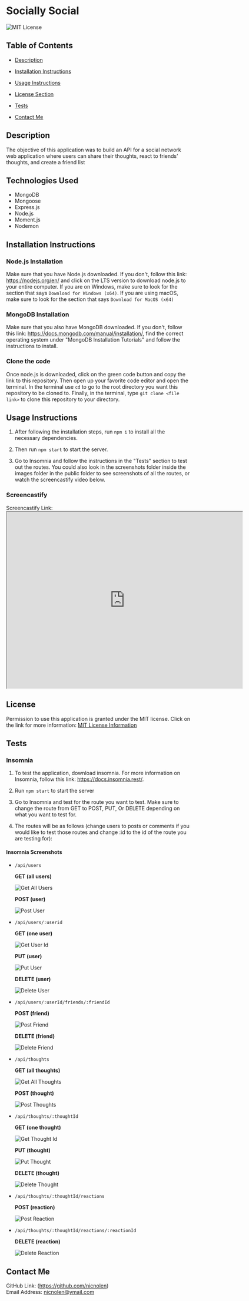 # Socially Social

![MIT License](https://img.shields.io/badge/license-MIT-important)

## Table of Contents

- [Description](#description)
- [Installation Instructions](#installation-instructions)
- [Usage Instructions](#usage-instructions)
- [License Section](#license)

- [Tests](#tests)
- [Contact Me](#contact-me)

## Description

The objective of this application was to build an API for a social network web application where users can share their thoughts, react to friends’ thoughts, and create a friend list

## Technologies Used

- MongoDB
- Mongoose
- Express.js
- Node.js
- Moment.js
- Nodemon

## Installation Instructions

### Node.js Installation

Make sure that you have Node.js downloaded. If you don't, follow this link: https://nodejs.org/en/ and click on the LTS version to download node.js to your entire computer. If you are on Windows, make sure to look for the section that says `Download for Windows (x64)`. If you are using macOS, make sure to look for the section that says `Download for MacOS (x64)`

### MongoDB Installation

Make sure that you also have MongoDB downloaded. If you don't, follow this link: https://docs.mongodb.com/manual/installation/, find the correct operating system under "MongoDB Installation Tutorials" and follow the instructions to install.

### Clone the code

Once node.js is downloaded, click on the green code button and copy the link to this repository. Then open up your favorite code editor and open the terminal. In the terminal use `cd` to go to the root directory you want this repository to be cloned to. Finally, in the terminal, type `git clone <file link>` to clone this repository to your directory.

## Usage Instructions

1. After following the installation steps, run `npm i` to install all the necessary dependencies.

2. Then run `npm start` to start the server.

3. Go to Insomnia and follow the instructions in the "Tests" section to test out the routes. You could also look in the screenshots folder inside the images folder in the public folder to see screenshots of all the routes, or watch the screencastify video below.

### Screencastify

Screencastify Link: <iframe src="https://drive.google.com/file/d/1y7-om1vzb2JfM9I3BcgEF6aiE4jNC1HV/preview" width="640" height="480"></iframe>

## License

Permission to use this application is granted under the MIT license.
Click on the link for more information: [MIT License Information](https://opensource.org/licenses/MIT)

## Tests

### Insomnia

1. To test the application, download insomnia. For more information on Insomnia, follow this link: https://docs.insomnia.rest/.

2. Run `npm start` to start the server

3. Go to Insomnia and test for the route you want to test. Make sure to change the route from GET to POST, PUT, Or DELETE depending on what you want to test for.

4. The routes will be as follows (change users to posts or comments if you would like to test those routes and change :id to the id of the route you are testing for):

#### Insomnia Screenshots

- `/api/users`

  **GET (all users)**

  ![Get All Users](https://user-images.githubusercontent.com/88728912/157934216-fb89073e-a3df-45d6-879d-1ffc989845ba.png)

  **POST (user)**

  ![Post User](https://user-images.githubusercontent.com/88728912/157934148-b74034b9-cf60-4b43-a948-83748a682d4c.png)

- `/api/users/:userid`

  **GET (one user)**

  ![Get User Id](https://user-images.githubusercontent.com/88728912/157934077-14f4b4de-08f9-40b4-9631-11013a9f6c06.png)

  **PUT (user)**

  ![Put User](https://user-images.githubusercontent.com/88728912/157934016-acc126cf-0107-4b6f-816f-b29f41939c01.png)

  **DELETE (user)**

  ![Delete User](https://user-images.githubusercontent.com/88728912/157933898-1557ceb6-a081-403d-a6c8-5c5162842ac1.png)

- `/api/users/:userId/friends/:friendId`

  **POST (friend)**

  ![Post Friend](https://user-images.githubusercontent.com/88728912/157933787-f9e855bd-8b37-4111-ba11-1d1516cfa162.png)

  **DELETE (friend)**

  ![Delete Friend](https://user-images.githubusercontent.com/88728912/157933705-5bc6acbd-9cfd-4793-8e18-440ad37a42c7.png)

- `/api/thoughts`

  **GET (all thoughts)**

  ![Get All Thoughts](https://user-images.githubusercontent.com/88728912/157933593-279dcc8a-6988-4728-85a1-e69ddb984b87.png)

  **POST (thought)**

  ![Post Thoughts](https://user-images.githubusercontent.com/88728912/157933492-63f1b326-e5e5-4c49-80d2-e253b4358135.png)

- `/api/thoughts/:thoughtId`

  **GET (one thought)**

  ![Get Thought Id](https://user-images.githubusercontent.com/88728912/157933410-bc0c9972-93cf-4c26-ad37-ed0fdc11b170.png)

  **PUT (thought)**

  ![Put Thought](https://user-images.githubusercontent.com/88728912/157933292-e5784d2c-1cf1-4b61-81ef-db762c347c07.png)

  **DELETE (thought)**

  ![Delete Thought](https://user-images.githubusercontent.com/88728912/157933176-5dee7f56-e8dd-4f47-9f56-df7b65b26acd.png)

- `/api/thoughts/:thoughtId/reactions`

  **POST (reaction)**

  ![Post Reaction](https://user-images.githubusercontent.com/88728912/157933079-f45fb8dc-3e22-4a0d-9207-abaab2fd7783.png)

- `/api/thoughts/:thoughtId/reactions/:reactionId`

  **DELETE (reaction)**

  ![Delete Reaction](https://user-images.githubusercontent.com/88728912/157932988-3a98a4dc-1352-4823-81d6-60f2bf10a97a.png)

## Contact Me

GitHub Link: (https://github.com/nicnolen)<br>
Email Address: <nicnolen@ymail.com>
